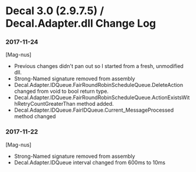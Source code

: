 # Decal 3.0 (2.9.7.5) / Decal.Adapter.dll Change Log

### 2017-11-24
[Mag-nus]
* Previous changes didn't pan out so I started from a fresh, unmodified dll.
* Strong-Named signature removed from assembly
* Decal.Adapter.IDQueue.FairRoundRobinScheduleQueue.DeleteAction changed from void to bool return type.
* Decal.Adapter.IDQueue.FairRoundRobinScheduleQueue.ActionExistsWithRetryCountGreaterThan method added.
* Decal.Adapter.IDQueue.FairIDQueue.Current_MessageProcessed method changed

### 2017-11-22
[Mag-nus]
* Strong-Named signature removed from assembly
* Decal.Adapter.IDQueue interval changed from 600ms to 10ms